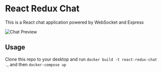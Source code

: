 React Redux Chat
================

This is a React chat application powered by WebSocket and Express

![Chat Preview](https://dl.dropboxusercontent.com/s/cvey73an53y9v6q/about.gif?dl=0)

## Usage

Clone this repo to your desktop and run `docker build -t react-redux-chat .`, and then `docker-compose up`
